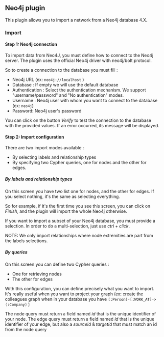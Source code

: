 ## Neo4j plugin

This plugin allows you to import a network from a Neo4j database 4.X.

### Import 

#### Step 1: Neo4j connection 

To import data from Neo4J, you must define how to connect to the Neo4j server.
The plugin uses the official Neo4j driver with neo4j/bolt protocol.

So to create a connection to the database you must fill : 

- Neo4j URL (ex: `neo4j://localhost` )
- Database  : If empty we will use the default database 
- Authentication : Select the authentication mechanism. We support "username/password" and "No authentication" modes.
- Username : Neo4j user with whom you want to connect to the database (ex: `neo4j`)
- Password: Neo4j user's password

You can click on the button *Verify* to test the connection to the database with the provided values. 
If an error occurred, its message will be displayed. 

#### Step 2: Import configuration

There are two import modes available :

- By selecting labels and relationship types 
- By specifying two Cypher queries, one for nodes and the other for edges.

##### By labels and relationship types

On this screen you have two list one for nodes, and the other for edges.
If you select nothing, it's the same as selecting everything. 

So for example, if it's the first time you see this screen, you can click on *Finish*, and the plugin will import the whole Neo4j otherwise.

If you want to import a subset of your Neo4j database, you must provide a selection.
In order to do a multi-selection, just use *ctrl + click*.

NOTE: We only import relationships where node extremities are part from the labels selections. 

##### By queries

On this screen you can define two Cypher queries : 

- One for retrieving nodes  
- The other for edges

With this configuration, you can define precisely what you want to import. 
It's really useful when you want to project your graph (ex: create the colleagues graph  when in your database you have `(:Person)-[:WORK_AT]->(:Company)`  )

The node query must return a field named *id* that is the unique identifier of your node.
The edge query must return a field named *id* that is the unique identifier of your edge, but also a *sourceId* & *targetId* that must match an id from the node query


